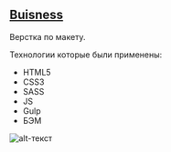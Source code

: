 ## [Buisness](https://ijoise.github.io/Buisness/) 

Верстка по макету.

Технологии которые были применены:
+ HTML5
+ CSS3
+ SASS
+ JS
+ Gulp
+ БЭМ


![alt-текст](https://i.ibb.co/p1b4GKK/Buisness.png "Пример страницы")
